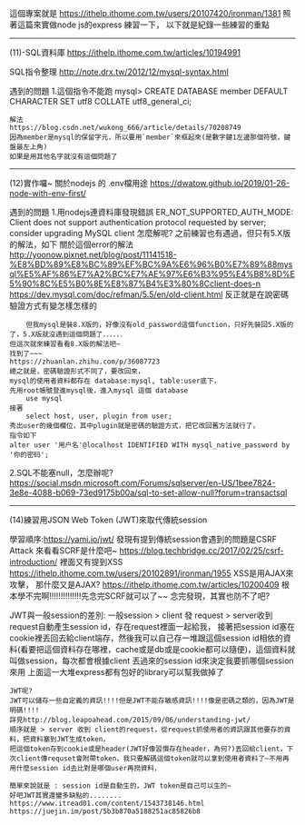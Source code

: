 這個專案就是
https://ithelp.ithome.com.tw/users/20107420/ironman/1381
照著這篇來實做node js的express
練習一下，
以下就是紀錄一些練習的重點

--------------------------------------------------------------------------------------------------------------------------------------------------------------------------------------------------------------------------------------

(11)-SQL資料庫
https://ithelp.ithome.com.tw/articles/10194991

SQL指令整理
http://note.drx.tw/2012/12/mysql-syntax.html

遇到的問題
1.這個指令不能跑
    mysql> CREATE DATABASE member DEFAULT CHARACTER SET utf8 COLLATE utf8_general_ci;
    
    解法
    https://blog.csdn.net/wukong_666/article/details/70208749
    因為member是mysql的保留字元，所以要用`member`來框起來(是數字鍵1左邊那個符號，鍵盤最左上角)
    如果是用其他名字就沒有這個問題了

--------------------------------------------------------------------------------------------------------------------------------------------------------------------------------------------------------------------------------------

(12)實作囉~
關於nodejs 的 .env檔用途
https://dwatow.github.io/2019/01-26-node-with-env-first/

遇到的問題
1.用nodejs連資料庫發現錯誤
    ER_NOT_SUPPORTED_AUTH_MODE: Client does not support authentication protocol requested by server; consider upgrading MySQL client
    怎麼解呢?
    之前練習也有遇過，但只有5.X版的解法，如下
        關於這個error的解法
        http://yoonow.pixnet.net/blog/post/11141518-%E8%BD%89%E8%BC%89%EF%BC%9A%E6%96%B0%E7%89%88mysql%E5%AF%86%E7%A2%BC%E7%AE%97%E6%B3%95%E4%B8%8D%E5%90%8C%E5%B0%8E%E8%87%B4%E3%80%8Cclient-does-n
        https://dev.mysql.com/doc/refman/5.5/en/old-client.html
        反正就是在說密碼驗證方式有變怎樣怎樣的

        但我mysql是裝8.X版的，好像沒有old_password這個function，只好先裝回5.X版的了，5.X版就沒遇到這個問題了．．．．．．
    但這次就來練習看看8.X版的解法吧~
    找到了~~~
    https://zhuanlan.zhihu.com/p/36087723
    總之就是，密碼驗證形式不同了，要改回來，
    mysql的使用者資料都存在 database:mysql, table:user底下，
    先用root帳號登進mysql後，進入mysql 這個 database
        use mysql
    接著
        select host, user, plugin from user;
    秀出user的幾個欄位，其中plugin就是密碼的驗證方式，把它改回舊方法就行了，
    指令如下
    alter user '用户名'@localhost IDENTIFIED WITH mysql_native_password by '你的密码';
    
2.SQL不能塞null，怎麼辦呢?
    https://social.msdn.microsoft.com/Forums/sqlserver/en-US/1bee7824-3e8e-4088-b069-73ed9175b00a/sql-to-set-allow-null?forum=transactsql

--------------------------------------------------------------------------------------------------------------------------------------------------------------------------------------------------------------------------------------

(14)練習用JSON Web Token (JWT)來取代傳統session

學習順序:https://yami.io/jwt/
發現有提到傳統session會遇到的問題是CSRF Attack
來看看SCRF是什麼吧~
https://blog.techbridge.cc/2017/02/25/csrf-introduction/
裡面又有提到XSS
https://ithelp.ithome.com.tw/users/20102891/ironman/1955
XSS是用AJAX來攻擊，
那什麼又是AJAX?
https://ithelp.ithome.com.tw/articles/10200409
根本學不完啊!!!!!!!!!!!!!!先念完SCRF就可以了~~
念完發現，其實也防不了吧?

JWT與一般session的差別:
    一般session > client 發 request > server收到request自動產生session id，存在request裡面一起給我，
    接著把session id塞在cookie裡丟回去給client端存，然後我可以自己存一堆跟這個session id相依的資料(看要把這個資料存在哪裡，cache或是db或是cookie都可以隨便)，這個資料就叫做session，每次都會根據client 丟過來的session id來決定我要抓哪個session來用
    上面這一大堆express都有包好的library可以幫我做掉了

    JWT呢?
    JWT可以儲存一些自定義的資訊!!!!但是JWT不能存敏感資訊!!!!像是密碼之類的，因為JWT是明碼!!!!
    詳見http://blog.leapoahead.com/2015/09/06/understanding-jwt/
    順序就是 > server 收到 client的request，從request抓使用者的資訊跟其他要存的資料，把資料塞到JWT生成token，
    把這個token存到cookie或是header(JWT好像習慣存在header，為何?)丟回給client，下次client傳requset會附帶token，我只要解碼這個token就可以拿到使用者資料了~不用再用什麼session id去比對是哪個user再撈資料，

    簡單來說就是 : session id是自動生的，JWT token是自己可以生的~
    好吧JWT其實還蠻多缺點的........
    https://www.itread01.com/content/1543738146.html
    https://juejin.im/post/5b3b870a5188251ac85826b8




